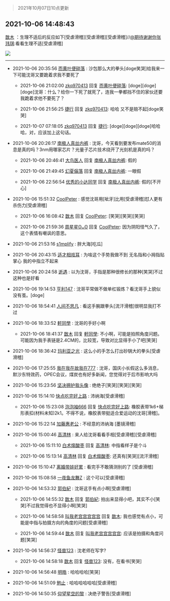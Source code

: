> 2021年10月07日10点更新
<link rel="stylesheet" href="https://cdn.jsdelivr.net/gh/taotie6/sampleJSON@main/css/photo_show.css">
<meta name="referrer" content="no-referrer" />


 ## 2021-10-06 14:48:43 

 [㪚木](https://www.coolapk.com/feed/30501956?shareKey=YjYyNzQ1ODI5NWE4NjE1ZDQ5YmU~) ：生理不适后的反应如下[受虐滑稽][受虐滑稽][受虐滑稽]//<a class="feed-link-uname" href="/u/期待谢谢你张玮琪">@期待谢谢你张玮琪</a>:看看生理不适[受虐滑稽] 

<div class="album">
<img class="img-item" src="http://image.coolapk.com/feed/2021/1006/14/1081091_f1448a5a_2922_8576@1536x2048.jpeg" />
</div>

 ------- 

- 2021-10-06 20:35:56 [而黄叶便碎落](uid=2845514) : 沙包那么大的拳头[doge笑哭]给我来一下可能沈哥又要跪着求我不要死了 

    - 2021-10-06 21:02:00 [zkq970413](uid=1309703) 回复 [而黄叶便碎落](uid=2845514): [doge][doge][doge]沈哥：什么？给你一下死了就死了，连我一拳都挡不住的家伙还要我跪着求他不要死了？ 

    - 2021-10-06 21:56:25 [捷行](uid=1629443) 回复 [zkq970413](uid=1309703): 哈哈  又不是赔不起[doge笑哭] 

    - 2021-10-07 07:18:05 [zkq970413](uid=1309703) 回复 [捷行](uid=1629443): [doge][doge][doge]哈哈哈，对，应该加上这句话。 

- 2021-10-06 20:26:17 [南极人真丝内裤](uid=1871247) : 沈哥，今天看到要发布mate50的消息是真的吗？3nm用哪家芯片？光量子芯片技术绕开了光刻机是真的吗？ 

    - 2021-10-06 20:46:41 [大鸟医人](uid=1511304) 回复 [南极人真丝内裤](uid=1871247): 假的 

    - 2021-10-06 21:49:45 [幻夏傟落](uid=2370809) 回复 [南极人真丝内裤](uid=1871247): 一眼假 

    - 2021-10-06 22:56:54 [优秀的小达同学](uid=3114536) 回复 [南极人真丝内裤](uid=1871247): 假的[不开心] 

- 2021-10-06 15:51:32 [CoolPeter](uid=1437066) : 感觉沈哥用[呲牙]比用[受虐滑稽]怼人更有杀伤力[受虐滑稽] 

    - 2021-10-06 16:08:42 [㪚木](uid=1081091) 回复 [CoolPeter](uid=1437066): [笑哭][笑哭][笑哭] 

    - 2021-10-06 21:59:36 [周星星ʘᴗʘ](uid=1078199) 回复 [CoolPeter](uid=1437066): 因为阴阳怪气久了，这个表情有嘲讽的意思。 

- 2021-10-06 21:53:16 [s1mplify](uid=1732022) : 胖大海[吃瓜] 

- 2021-10-06 20:43:15 [适才相戏耳](uid=2363272) : 为啥这个手势我做不到 无名指和小拇指贴掌心 我的中指立不起来 

- 2021-10-06 20:24:58 [逝遇](uid=2589293) : 以为沈哥，手指是那种很修长的那种[笑哭]不过这种也是好看 

- 2021-10-06 19:14:53 [亨利147](uid=2147238) : 沈哥平常做不做单杠锻炼？看沈哥手上貌似没有茧。[doge] 

- 2021-10-06 18:54:41 [人间不思凡](uid=2080265) : 看这手腕跟拳头[流汗滑稽]很明显我打不过 

- 2021-10-06 18:33:52 [軒同學](uid=882039) : 沈哥的手好小啊 

    - 2021-10-06 18:41:37 [㪚木](uid=1081091) 回复 [軒同學](uid=882039): 不小啊，可能是拍照角度问题。可能因为我手表链是2.4CM的，比较宽，导致对比显得手小了吧[笑哭] 

- 2021-10-06 18:36:42 [玛利亚之光](uid=3142203) : 这么小的手怎么打出砂锅大的拳头[受虐滑稽] 

- 2021-10-06 17:25:55 [我在我在故我在777](uid=2728082) : 沈哥，国庆小长假这么多消息，默沙东特效药，OPEC会议，煤炭也有好多新闻，您觉得对于后市影响大吗 

- 2021-10-06 15:23:56 [坚决拥护我头像](uid=1738203) : 绝绝子[笑哭][笑哭][笑哭] 

- 2021-10-06 15:14:10 [快点吃完好上路](uid=2452073) : 沛纳海[受虐滑稽] 

    - 2021-10-06 15:23:08 [泡泡袖666](uid=2844894) 回复 [快点吃完好上路](uid=2452073): 橡胶表带1k6+梯形表扣(材料未知)2k1。不得不说，橡胶表带挺适合爱运动的沈哥[滑稽]。 

- 2021-10-06 15:22:14 [加藤惠老公](uid=1266680) : 不经意的沛纳海 [墨镜滑稽] 

- 2021-10-06 15:00:46 [高清林](uid=8114305) : 来人给沈哥看看手相[受虐滑稽][受虐滑稽] 

    - 2021-10-06 15:11:10 [白术煼酸枣](uid=8303609) 回复 [高清林](uid=8114305): 中指看样子是个斗 

    - 2021-10-06 15:13:14 [高清林](uid=8114305) 回复 [白术煼酸枣](uid=8303609): 还真有[笑哭][流汗滑稽] 

- 2021-10-06 15:10:47 [离婚带娃好累](uid=8385282) : 看完手不敢猜测别的了 [受虐滑稽] 

- 2021-10-06 15:08:58 [一夜鱼龙舞Z](uid=2440130) : 这个可以[受虐滑稽] 

- 2021-10-06 14:53:32 [郭伯紀](uid=2859803) : 沈哥这手有点小啊[受虐滑稽] 

    - 2021-10-06 14:55:32 [㪚木](uid=1081091) 回复 [郭伯紀](uid=2859803): 拍出来显得小吧，其实不小[笑哭]不过我觉得也不显得小啊[笑哭] 

    - 2021-10-06 14:58:58 [叫我老宫宫宫宫宫](uid=3450877) 回复 [㪚木](uid=1081091): 我也感觉有点小，可能是中指与拍摄方向的角度的问题[受虐滑稽] 

    - 2021-10-06 14:59:44 [㪚木](uid=1081091) 回复 [叫我老宫宫宫宫宫](uid=3450877): 应该是拍摄和角度问题[笑哭] 

- 2021-10-06 14:56:37 [怪兽123](uid=2331773) : 沈老师在写字? 

    - 2021-10-06 14:58:18 [㪚木](uid=1081091) 回复 [怪兽123](uid=2331773): 没有，在看书[笑哭] 

- 2021-10-06 14:56:48 [明皓](uid=1682514) : 哈哈哈哈[笑哭] 

- 2021-10-06 14:51:09 [勉止](uid=2347268) : 哈哈哈哈哈哈[受虐滑稽] 

- 2021-10-06 14:50:35 [仰望星空的黎](uid=1961388) : 决绝子警告[受虐滑稽] 


